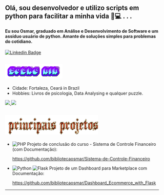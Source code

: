 ## Olá, sou desenvolvedor e utilizo scripts em python para facilitar a minha vida 🛜💻 . . .

#### Eu sou Osmar, graduado em Análise e Desenvolvimento de Software e um assíduo usuário de python. Amante de soluções simples para problemas do cotidiano.
[![Linkedin Badge](https://img.shields.io/badge/-LinkedIn-blue?logo=Linkedin&logoColor=white&link=https://www.linkedin.com/in/osmar-pereira-74b47b16a/)](https://www.linkedin.com/in/osmar-pereira-74b47b16a/)


![## About me](https://github.com/bibliotecaosmar/bibliotecaosmar/blob/main/assets/sobre_mim.png)
---
- Cidade: Fortaleza, Ceará in Brazil
- Hobbies: Livros de psicologia, Data Analysing e qualquer puzzle. 

<div>
   <a href="https://github.com/bibliotecaosmar">
    <img height="180em" src="https://github-readme-stats.vercel.app/api?username=bibliotecaosmar&show_icons=true&include_all_commits=true&theme=merko&count_private=true&show_icons=true"/>
    <img height="180em" src="https://github-readme-stats.vercel.app/api/top-langs/?username=bibliotecaosmar&layout=compact&langs_count=6&theme=merko&show_icons=true"/>
   </a>
</div>


![## Main Projects](https://github.com/bibliotecaosmar/bibliotecaosmar/blob/main/assets/principais_projetos.png)
---
- ![PHP](https://img.shields.io/badge/php-%23777BB4.svg?style=for-the-badge&logo=php&logoColor=white) Projeto de conclusão do curso - Sistema de Controle Financeiro (com Documentação):

  https://github.com/bibliotecaosmar/Sistema-de-Controle-Financeiro

- ![Python](https://img.shields.io/badge/python-3670A0?style=for-the-badge&logo=python&logoColor=ffdd54)
![Flask](https://img.shields.io/badge/flask-%23000.svg?style=for-the-badge&logo=flask&logoColor=white) Projeto de um Dashboard para Marketplace com Documentação:

  https://github.com/bibliotecaosmar/Dashboard_Ecommerce_with_Flask

---


<!--
**bibliotecaosmar/bibliotecaosmar** is a ✨ _special_ ✨ repository because its `README.md` (this file) appears on your GitHub profile.

Here are some ideas to get you started:

- 🔭 I’m currently working on ...
- 🌱 I’m currently learning ...
- 👯 I’m looking to collaborate on ...
- 🤔 I’m looking for help with ...
- 💬 Ask me about ...
- 📫 How to reach me: ...
- 😄 Pronouns: ...
- ⚡ Fun fact: ...
-->
